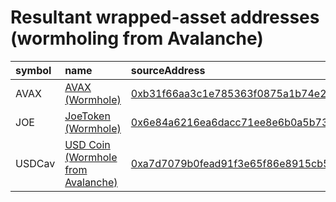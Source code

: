 
Resultant wrapped-asset addresses (wormholing from Avalanche)
===================================
  
| symbol   | name                                                                         | sourceAddress                                                                                                         | solAddress                                                                                                              | solMarkets                          | ethAddress                                                                                                            | ethMarkets   | terraAddress                                                                                                                               | terraMarkets   | bscAddress                                                                                                           | bscMarkets   | maticAddress                                                                                                             | maticMarkets   | symbol   |
|:---------|:-----------------------------------------------------------------------------|:----------------------------------------------------------------------------------------------------------------------|:------------------------------------------------------------------------------------------------------------------------|:------------------------------------|:----------------------------------------------------------------------------------------------------------------------|:-------------|:-------------------------------------------------------------------------------------------------------------------------------------------|:---------------|:---------------------------------------------------------------------------------------------------------------------|:-------------|:-------------------------------------------------------------------------------------------------------------------------|:---------------|:-----------------|
| AVAX     | [AVAX (Wormhole)](http://coingecko.com/en/coins/avalanche)                   | [0xb31f66aa3c1e785363f0875a1b74e27b85fd66c7](https://snowtrace.io/address/0xb31f66aa3c1e785363f0875a1b74e27b85fd66c7) | [KgV1GvrHQmRBY8sHQQeUKwTm2r2h8t4C8qt12Cw1HVE](https://solscan.io/address/KgV1GvrHQmRBY8sHQQeUKwTm2r2h8t4C8qt12Cw1HVE)   | [atrix](https://app.atrix.finance/) | [0x85f138bfEE4ef8e540890CFb48F620571d67Eda3](https://etherscan.io/address/0x85f138bfEE4ef8e540890CFb48F620571d67Eda3) |              | [terra1hj8de24c3yqvcsv9r8chr03fzwsak3hgd8gv3m](https://finder.terra.money/columbus-5/address/terra1hj8de24c3yqvcsv9r8chr03fzwsak3hgd8gv3m) |                | [0x96412902aa9aFf61E13f085e70D3152C6ef2a817](https://bscscan.com/address/0x96412902aa9aFf61E13f085e70D3152C6ef2a817) |              | [0x7Bb11E7f8b10E9e571E5d8Eace04735fDFB2358a](https://polygonscan.com/address/0x7Bb11E7f8b10E9e571E5d8Eace04735fDFB2358a) |                | AVAX             |
| JOE      | [JoeToken (Wormhole)](http://coingecko.com/en/coins/joe)                     | [0x6e84a6216ea6dacc71ee8e6b0a5b7322eebc0fdd](https://snowtrace.io/address/0x6e84a6216ea6dacc71ee8e6b0a5b7322eebc0fdd) | [CriXdFS9iRAYbGEQiTcUqbWwG9RBmYt5B6LwTnoJ61Sm](https://solscan.io/address/CriXdFS9iRAYbGEQiTcUqbWwG9RBmYt5B6LwTnoJ61Sm) |                                     |                                                                                                                       |              |                                                                                                                                            |                |                                                                                                                      |              |                                                                                                                          |                | JOE              |
| USDCav   | [USD Coin (Wormhole from Avalanche)](http://coingecko.com/en/coins/usd-coin) | [0xa7d7079b0fead91f3e65f86e8915cb59c1a4c664](https://snowtrace.io/address/0xa7d7079b0fead91f3e65f86e8915cb59c1a4c664) |                                                                                                                         |                                     |                                                                                                                       |              | [terra1pvel56a2hs93yd429pzv9zp5aptcjg5ulhkz7w](https://finder.terra.money/columbus-5/address/terra1pvel56a2hs93yd429pzv9zp5aptcjg5ulhkz7w) |                |                                                                                                                      |              |                                                                                                                          |                | USDCav           |